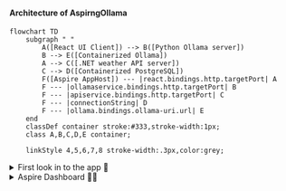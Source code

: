 #### Architecture of AspirngOllama 
``` mermaid
flowchart TD
    subgraph " "
        A([React UI Client]) --> B([Python Ollama server])
        B --> E([Containerized Ollama])
        A --> C([.NET weather API server])
        C --> D([Containerized PostgreSQL])
        F([Aspire AppHost]) --- |react.bindings.http.targetPort| A
        F --- |ollamaservice.bindings.http.targetPort| B
        F --- |apiservice.bindings.http.targetPort| C
        F --- |connectionString| D
        F --- |ollama.bindings.ollama-uri.url| E
    end 
    classDef container stroke:#333,stroke-width:1px;
    class A,B,C,D,E container;

    linkStyle 4,5,6,7,8 stroke-width:.3px,color:grey;
```

<details>
  <summary>First look in to the app 👀</summary>
  <img src="https://github.com/user-attachments/assets/0411f62d-2976-4c6d-a5a4-a42440a33013"></img>
</details>

<details>
  <summary>Aspire Dashboard 👨‍🏫</summary>
  <img src="https://github.com/user-attachments/assets/b558e398-d955-4ccd-afbb-6a529416298e"></img>
</details>
 
